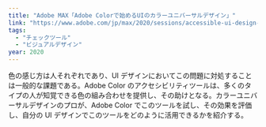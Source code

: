 ```yaml
---
title: "Adobe MAX「Adobe Colorで始めるUIのカラーユニバーサルデザイン」"
link: "https://www.adobe.com/jp/max/2020/sessions/accessible-ui-design-adobe-color-and-color-univers-s9003.html"
tags:
  - "チェックツール"
  - "ビジュアルデザイン"
year: 2020
---
```


色の感じ方は人それぞれであり、UI デザインにおいてこの問題に対処することは一般的な課題である。Adobe Color のアクセシビリティツールは、多くのタイプの人が知覚できる色の組み合わせを提供し、その助けとなる。カラーユニバーサルデザインのプロが、Adobe Color でこのツールを試し、その効果を評価し、自分の UI デザインでこのツールをどのように活用できるかを紹介する。
